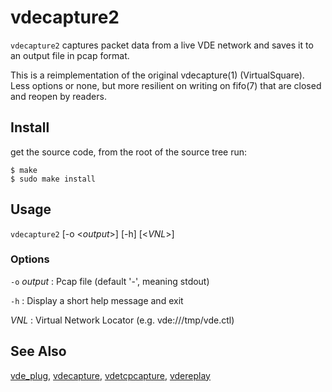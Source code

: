 # vdecapture2

`vdecapture2` captures packet data from a live VDE network and saves it
to an output file in pcap format.

This is a reimplementation of the original vdecapture(1) (VirtualSquare). 
Less options or none, but more resilient on writing on fifo(7) that are
closed and reopen by readers.


## Install

get the source code, from the root of the source tree run:
```
$ make
$ sudo make install
```


## Usage

`vdecapture2` [-o <*output*>] [-h] [<*VNL*>]


### Options

  `-o` *output*
: Pcap file (default '-', meaning stdout) 

  `-h`
: Display a short help message and exit

  *VNL*
: Virtual Network Locator (e.g. vde:///tmp/vde.ctl)


## See Also

[vde_plug](https://wiki.virtualsquare.org/#/tutorials/vdebasics),
[vdecapture](https://github.com/virtualsquare/vdecapture),
[vdetcpcapture](https://github.com/chlohr/vdetcpcapture),
[vdereplay](https://github.com/chlohr/vdereplay)
